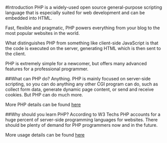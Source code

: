 #Introduction
PHP is a widely-used open source general-purpose scripting language that is especially suited for web development and can be embedded into HTML.

Fast, flexible and pragmatic, PHP powers everything from your blog to the most popular websites in the world.

What distinguishes PHP from something like client-side JavaScript is that the code is executed on the server, generating HTML which is then sent to the client. 
 
PHP is extremely simple for a newcomer, but offers many advanced features for a professional programmer.

##What can PHP do?
Anything. PHP is mainly focused on server-side scripting, so you can do anything any other CGI program can do, such as collect form data, generate dynamic page content, or send and receive cookies. But PHP can do much more.

More PHP details can be found  [here](http://php.net/)

##Why should you learn PHP?
According to W3 Techs PHP accounts for a huge percent of server-side programming languages for websites. There should be plenty of demand for PHP programmers now and in the future.

More usage details can be found  [here](http://w3techs.com/technologies/overview/programming_language/all)